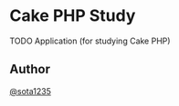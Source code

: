 Cake PHP Study
====

TODO Application (for studying Cake PHP)

## Author

[@sota1235](https://github.com/sota1235)
